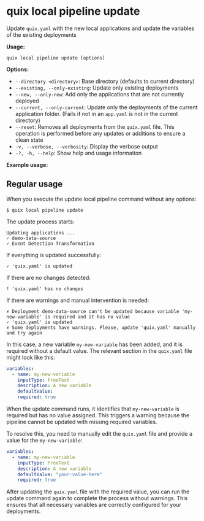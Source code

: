 # quix local pipeline update

Update `quix.yaml` with the new local applications and update the variables of the existing deployments

**Usage:**
 
```
quix local pipeline update [options]
```

**Options:**

- `--directory <directory>`: Base directory (defaults to current directory)
- `--existing, --only-existing`: Update only existing deployments
- `--new, --only-new`: Add only the applications that are not currently deployed
- `--current, --only-current`: Update only the deployments of the current application folder. (Fails if not in an `app.yaml` is not in the current directory)
- `--reset`: Removes all deployments from the `quix.yaml` file. This operation is performed before any updates or additions to ensure a clean state
- `-v, --verbose, --verbosity`: Display the verbose output
- `-?, -h, --help`: Show help and usage information

**Example usage:**

## Regular usage

When you execute the update local pipeline command without any options:

```
$ quix local pipeline update
```

The update process starts:

```
Updating applications ...
✓ demo-data-source
✓ Event Detection Transformation
```

If everything is updated successfully:

```
✓ 'quix.yaml' is updated
```

If there are no changes detected:

```
! 'quix.yaml' has no changes
```

If there are warnings and manual intervention is needed:

```
✗ Deployment demo-data-source can't be updated because variable 'my-new-variable' is required and it has no value
✓ 'quix.yaml' is updated
✗ Some deployments have warnings. Please, update 'quix.yaml' manually and try again
```

In this case, a new variable `my-new-variable` has been added, and it is required without a default value. The relevant section in the `quix.yaml` file might look like this:

```yaml
variables:
  - name: my-new-variable
    inputType: FreeText
    description: A new variable
    defaultValue:
    required: true
```

When the update command runs, it identifies that `my-new-variable` is required but has no value assigned. This triggers a warning because the pipeline cannot be updated with missing required variables. 

To resolve this, you need to manually edit the `quix.yaml` file and provide a value for the `my-new-variable`:

```yaml
variables:
  - name: my-new-variable
    inputType: FreeText
    description: A new variable
    defaultValue: "your-value-here"
    required: true
```

After updating the `quix.yaml` file with the required value, you can run the update command again to complete the process without warnings. This ensures that all necessary variables are correctly configured for your deployments.